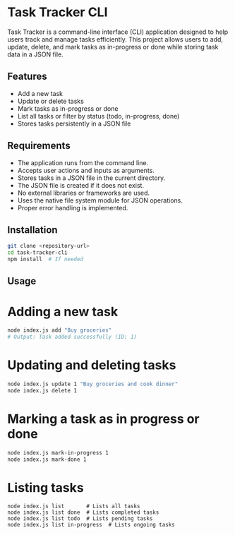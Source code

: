 # Task Tracker CLI

Task Tracker is a command-line interface (CLI) application designed to help users track and manage tasks efficiently. This project allows users to add, update, delete, and mark tasks as in-progress or done while storing task data in a JSON file.

## Features
- Add a new task
- Update or delete tasks
- Mark tasks as in-progress or done
- List all tasks or filter by status (todo, in-progress, done)
- Stores tasks persistently in a JSON file

## Requirements
- The application runs from the command line.
- Accepts user actions and inputs as arguments.
- Stores tasks in a JSON file in the current directory.
- The JSON file is created if it does not exist.
- No external libraries or frameworks are used.
- Uses the native file system module for JSON operations.
- Proper error handling is implemented.

## Installation
```sh
git clone <repository-url>
cd task-tracker-cli
npm install  # If needed
```

## Usage
# Adding a new task
```sh
node index.js add "Buy groceries"
# Output: Task added successfully (ID: 1)
```
# Updating and deleting tasks
```sh
node index.js update 1 "Buy groceries and cook dinner"
node index.js delete 1
```
# Marking a task as in progress or done
```sh
node index.js mark-in-progress 1
node index.js mark-done 1
```
# Listing tasks
```
node index.js list       # Lists all tasks
node index.js list done  # Lists completed tasks
node index.js list todo  # Lists pending tasks
node index.js list in-progress  # Lists ongoing tasks
```

